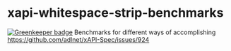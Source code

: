 # xapi-whitespace-strip-benchmarks

[![Greenkeeper badge](https://badges.greenkeeper.io/DavidTPate/xapi-whitespace-strip-benchmarks.svg)](https://greenkeeper.io/)
Benchmarks for different ways of accomplishing https://github.com/adlnet/xAPI-Spec/issues/924
